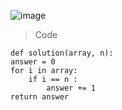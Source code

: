 ![image](https://user-images.githubusercontent.com/115756142/232652913-66ca939a-ab2e-45a4-9d19-6886f978a562.png)

> Code

    def solution(array, n):
    answer = 0
    for i in array:
        if i == n :
            answer += 1
    return answer
